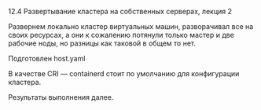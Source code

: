 12.4 Развертывание кластера на собственных серверах, лекция 2

Развернем локально кластер виртуальных машин, разворачивал все на своих ресурсах, а они к сожалению потянули только мастер и две рабочие ноды, но разницы как таковой в общем то нет.

Подготовлен host.yaml

В качестве CRI — containerd стоит по умолчанию для конфигурации кластера.

Результаты выполнения далее.





